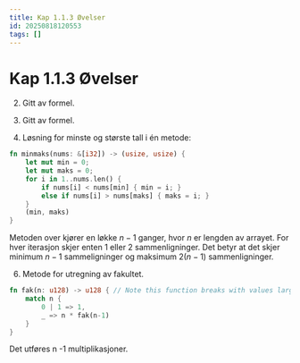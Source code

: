 ```yaml
---
title: Kap 1.1.3 Øvelser
id: 20250818120553
tags: []
---
```


# Kap 1.1.3 Øvelser
2. Gitt av formel.

4. Gitt av formel.

5. Løsning for minste og største tall i én metode:
```rust
fn minmaks(nums: &[i32]) -> (usize, usize) {
    let mut min = 0;
    let mut maks = 0;
    for i in 1..nums.len() {
        if nums[i] < nums[min] { min = i; }
        else if nums[i] > nums[maks] { maks = i; }
    }
    (min, maks)
}
```
Metoden over kjører en løkke $n-1$ ganger, hvor $n$ er lengden av arrayet.
For hver iterasjon skjer enten $1$ eller $2$ sammenligninger. Det betyr at det skjer minimum $n-1$ sammeligninger og maksimum $2(n-1)$ sammenligninger.

6. Metode for utregning av fakultet.
```rust
fn fak(n: u128) -> u128 { // Note this function breaks with values larger than n = 34 due to integer capacity
    match n {
        0 | 1 => 1,
        _ => n * fak(n-1)
    }
}
```
Det utføres n -1 multiplikasjoner.
